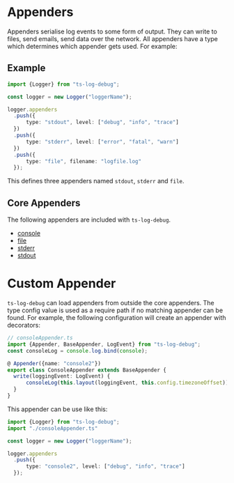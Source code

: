 # Appenders

Appenders serialise log events to some form of output. They can write to files, send emails, send data over the network. All appenders have a type which determines which appender gets used. For example:

## Example

```typescript
import {Logger} from "ts-log-debug";

const logger = new Logger("loggerName");

logger.appenders
  .push({
      type: "stdout", level: ["debug", "info", "trace"]
  })
  .push({
      type: "stderr", level: ["error", "fatal", "warn"]
  })
  .push({
      type: "file", filename: "logfile.log"
  });
```

This defines three appenders named `stdout`, `stderr` and `file`.

## Core Appenders

The following appenders are included with `ts-log-debug`.

* [console]()
* [file]()
* [stderr]()
* [stdout]()


# Custom Appender

`ts-log-debug` can load appenders from outside the core appenders. The type config value is used as a require path if no matching appender can be found. For example, the following configuration will create an appender with decorators:

```typescript
// consoleAppender.ts
import {Appender, BaseAppender, LogEvent} from "ts-log-debug";
const consoleLog = console.log.bind(console);

@ Appender({name: "console2"})
export class ConsoleAppender extends BaseAppender {
  write(loggingEvent: LogEvent) {
      consoleLog(this.layout(loggingEvent, this.config.timezoneOffset));
  }
}
```

This appender can be use like this:

```typescript
import {Logger} from "ts-log-debug";
import "./consoleAppender.ts"

const logger = new Logger("loggerName");

logger.appenders
  .push({
      type: "console2", level: ["debug", "info", "trace"]
  });
```